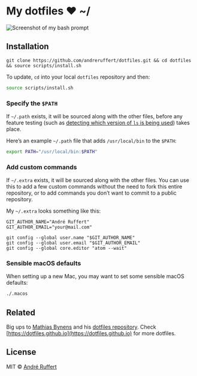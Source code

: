 # My dotfiles ❤ ~/

![Screenshot of my bash prompt](http://i.imgur.com/mqLwep4.png)

## Installation

```
git clone https://github.com/andreruffert/dotfiles.git && cd dotfiles && source scripts/install.sh
```

To update, `cd` into your local `dotfiles` repository and then:

```bash
source scripts/install.sh
```

### Specify the `$PATH`

If `~/.path` exists, it will be sourced along with the other files, before any feature testing (such as [detecting which version of `ls` is being used](https://github.com/mathiasbynens/dotfiles/blob/aff769fd75225d8f2e481185a71d5e05b76002dc/.aliases#L21-L26)) takes place.

Here’s an example `~/.path` file that adds `/usr/local/bin` to the `$PATH`:

```bash
export PATH="/usr/local/bin:$PATH"
```

### Add custom commands

If `~/.extra` exists, it will be sourced along with the other files. You can use this to add a few custom commands without the need to fork this entire repository, or to add commands you don’t want to commit to a public repository.

My `~/.extra` looks something like this:

```
GIT_AUTHOR_NAME="André Ruffert"
GIT_AUTHOR_EMAIL="your@mail.com"

git config --global user.name "$GIT_AUTHOR_NAME"
git config --global user.email "$GIT_AUTHOR_EMAIL"
git config --global core.editor "atom --wait"
```

### Sensible macOS defaults

When setting up a new Mac, you may want to set some sensible macOS defaults:

```bash
./.macos
```

## Related

Big ups to [Mathias Bynens](https://mathiasbynens.be/) and his [dotfiles repository](https://github.com/mathiasbynens/dotfiles). Check [https://dotfiles.github.io](https://dotfiles.github.io) for more dotfiles.

## License

MIT © [André Ruffert](https://andreruffert.com/)
